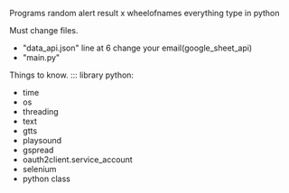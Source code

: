 Programs random alert result x wheelofnames everything type in python

Must change files.
- "data_api.json" line at 6 change your email(google_sheet_api)
- "main.py"

Things to know.
::: library python:
- time
- os
- threading
- text
- gtts
- playsound
- gspread
- oauth2client.service_account
- selenium
- python class

